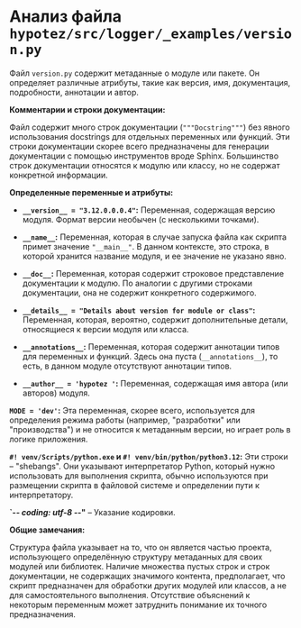# Анализ файла `hypotez/src/logger/_examples/version.py`

Файл `version.py` содержит метаданные о модуле или пакете. Он определяет различные атрибуты, такие как версия, имя, документация, подробности, аннотации и автор.

**Комментарии и строки документации:**

Файл содержит много строк документации (`"""Docstring"""`) без явного использования docstrings для отдельных переменных или функций. Эти строки документации скорее всего предназначены для генерации документации с помощью инструментов вроде Sphinx.  Большинство строк документации относятся к модулю или классу, но не содержат конкретной информации.


**Определенные переменные и атрибуты:**

* **`__version__ = "3.12.0.0.0.4"`:**  Переменная, содержащая версию модуля.  Формат версии необычен (с несколькими точками).

* **`__name__`:**  Переменная, которая в случае запуска файла как скрипта примет значение `"__main__"`. В данном контексте, это строка, в которой хранится название модуля, и ее значение не указано явно.

* **`__doc__`:**  Переменная, которая содержит строковое представление документации к модулю.  По аналогии с другими строками документации, она не содержит конкретного содержимого.

* **`__details__ = "Details about version for module or class"`:** Переменная, которая, вероятно, содержит дополнительные детали, относящиеся к версии модуля или класса.

* **`__annotations__`:** Переменная, которая содержит аннотации типов для переменных и функций. Здесь она пуста (`__annotations__`), то есть, в данном модуле отсутствуют аннотации типов.

* **`__author__ = 'hypotez '`:** Переменная, содержащая имя автора (или авторов) модуля.


**`MODE = 'dev'`:** Эта переменная, скорее всего, используется для определения режима работы (например, "разработки" или "производства") и не относится к метаданным версии, но играет роль в логике приложения.

**`#! venv/Scripts/python.exe` и `#! venv/bin/python/python3.12`:** Эти строки – "shebangs". Они указывают интерпретатор Python, который нужно использовать для выполнения скрипта, обычно используются при размещении скрипта в файловой системе и определении пути к интерпретатору.

**`-*- coding: utf-8 -*-"** – Указание кодировки.

**Общие замечания:**

Структура файла указывает на то, что он является частью проекта, использующего определённую структуру метаданных для своих модулей или библиотек.  Наличие множества пустых строк и строк документации, не содержащих значимого контента, предполагает, что скрипт предназначен для обработки других модулей или классов, а не для самостоятельного выполнения.  Отсутствие объяснений к некоторым переменным может затруднить понимание их точного предназначения.